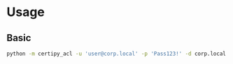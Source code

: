 # Usage

## Basic
```bash
python -m certipy_acl -u 'user@corp.local' -p 'Pass123!' -d corp.local --dc-ip 10.10.10.1 --resolve-sids
